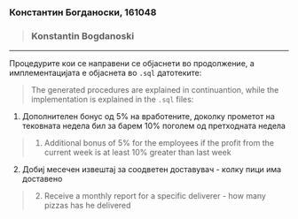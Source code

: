 ### Константин Богданоски, 161048
> ### Konstantin Bogdanoski
***

Процедурите кои се направени се објаснети во продолжение, а имплементацијата е објаснета во `.sql` датотеките:
> The generated procedures are explained in continuantion, while the implementation is explained in the `.sql` files:

1. Дополнителен бонус од 5% на вработените, доколку прометот на тековната недела бил за барем 10% поголем од претходната недела
> 1. Additional bonus of 5% for the employees if the profit from the current week is at least 10% greater than last week

2. Добиј месечен извештај за соодветен доставувач - колку пици има доставено
> 2. Receive a monthly report for a specific deliverer - how many pizzas has he delivered
